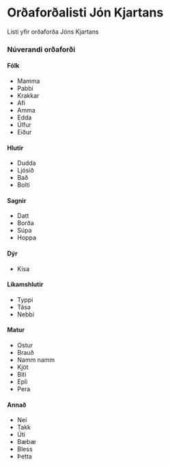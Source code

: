 # Orðaforðalisti Jón Kjartans

Listi yfir orðaforða Jóns Kjartans

### Núverandi orðaforði

#### Fólk

* Mamma
* Pabbi
* Krakkar
* Afi
* Amma
* Edda
* Úlfur
* Eiður

#### Hlutir

* Dudda
* Ljósið
* Bað
* Bolti

#### Sagnir

* Datt
* Borða
* Súpa
* Hoppa

#### Dýr

* Kisa

#### Líkamshlutir

* Typpi
* Tása
* Nebbi

#### Matur

* Ostur
* Brauð
* Namm namm
* Kjöt
* Biti
* Epli
* Pera

#### Annað

* Nei
* Takk
* Úti
* Bæbæ
* Bless
* Þetta
